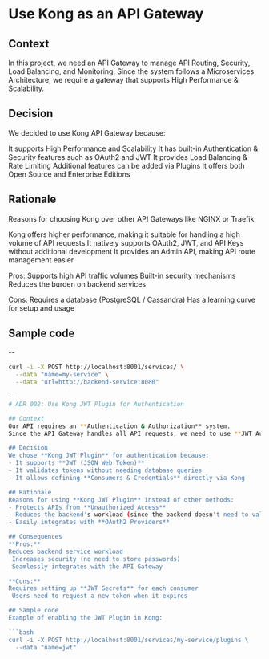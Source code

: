 # Use Kong as an API Gateway

## Context  
In this project, we need an API Gateway to manage API Routing, Security, Load Balancing, and Monitoring.
Since the system follows a Microservices Architecture, we require a gateway that supports High Performance & Scalability.

## Decision  
We decided to use Kong API Gateway because:

It supports High Performance and Scalability
It has built-in Authentication & Security features such as OAuth2 and JWT
It provides Load Balancing & Rate Limiting
Additional features can be added via Plugins
It offers both Open Source and Enterprise Editions

## Rationale  
Reasons for choosing Kong over other API Gateways like NGINX or Traefik:

Kong offers higher performance, making it suitable for handling a high volume of API requests
It natively supports OAuth2, JWT, and API Keys without additional development
It provides an Admin API, making API route management easier

Pros:
 Supports high API traffic volumes
 Built-in security mechanisms
 Reduces the burden on backend services

Cons:
 Requires a database (PostgreSQL / Cassandra)
 Has a learning curve for setup and usage

## Sample code
--
```bash
curl -i -X POST http://localhost:8001/services/ \
  --data "name=my-service" \
  --data "url=http://backend-service:8080"

--
# ADR 002: Use Kong JWT Plugin for Authentication  

## Context  
Our API requires an **Authentication & Authorization** system.  
Since the API Gateway handles all API requests, we need to use **JWT Authentication** to reduce the backend's workload.  

## Decision  
We chose **Kong JWT Plugin** for authentication because:  
- It supports **JWT (JSON Web Token)**  
- It validates tokens without needing database queries  
- It allows defining **Consumers & Credentials** directly via Kong  

## Rationale  
Reasons for using **Kong JWT Plugin** instead of other methods:  
- Protects APIs from **Unauthorized Access**  
- Reduces the backend's workload (since the backend doesn't need to validate tokens)  
- Easily integrates with **OAuth2 Providers**  

## Consequences  
**Pros:**  
Reduces backend service workload  
 Increases security (no need to store passwords)  
 Seamlessly integrates with the API Gateway  

**Cons:**  
Requires setting up **JWT Secrets** for each consumer  
 Users need to request a new token when it expires  

## Sample code   
Example of enabling the JWT Plugin in Kong:  

```bash
curl -i -X POST http://localhost:8001/services/my-service/plugins \
  --data "name=jwt"

